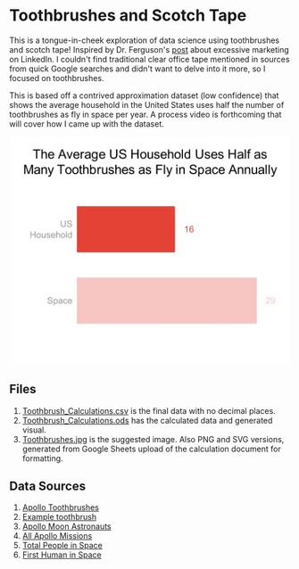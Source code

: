 # Toothbrushes and Scotch Tape
This is a tongue-in-cheek exploration of data science using toothbrushes and scotch tape! Inspired by Dr. Ferguson's [post](https://www.linkedin.com/posts/glenferguson_is-it-just-me-or-is-affiliate-marketing-becoming-activity-7109607461791100929-CL8M?) about excessive marketing on LinkedIn. I couldn't find traditional clear office tape mentioned in sources from quick Google searches and didn't want to delve into it more, so I focused on toothbrushes.

This is based off a contrived approximation dataset (low confidence) that shows the average household in the United States uses half the number of toothbrushes as fly in space per year. A process video is forthcoming that will cover how I came up with the dataset.

![Final silly demo](https://github.com/davidmvermillion/VisualExplorations/blob/main/ToothbrushandTape/Toothbrushes.jpg)

## Files
1. [Toothbrush_Calculations.csv](https://github.com/davidmvermillion/VisualExplorations/blob/main/ToothbrushandTape/Toothbrush_Calculations.csv) is the final data with no decimal places.
2. [Toothbrush_Calculations.ods](https://github.com/davidmvermillion/VisualExplorations/blob/main/ToothbrushandTape/Toothbrush_Calculations.ods) has the calculated data and generated visual.
3. [Toothbrushes.jpg](https://github.com/davidmvermillion/VisualExplorations/blob/main/ToothbrushandTape/Toothbrushes.jpg) is the suggested image. Also PNG and SVG versions, generated from Google Sheets upload of the calculation document for formatting.

## Data Sources
1. [Apollo Toothbrushes](https://www.kleenteeth.com/kleenteeth.com/blogoral-care-in-outer-space-the-curious-story-of-toothbrushes-in-space/#:~:text=The%20Apollo%2011%20missions%20include,and%20an%20additional%20dental%20floss.)
2. [Example toothbrush](https://airandspace.si.edu/collection-objects/toothbrush-apollo/nasm_A19750155000)
3. [Apollo Moon Astronauts](https://science.nasa.gov/moon/who-has-walked-on-the-moon/)
4. [All Apollo Missions](https://nssdc.gsfc.nasa.gov/planetary/lunar/apollo.html)
5. [Total People in Space](https://www.worldspaceflight.com/bios/stats.php)
6. [First Human in Space](https://www.nasa.gov/image-article/april-1961-first-human-entered-space/)